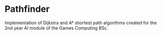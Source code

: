 # Pathfinder

Implementation of Dijkstra and A* shortest path algorithms created for the 2nd year AI module of the Games Computing BSc.
